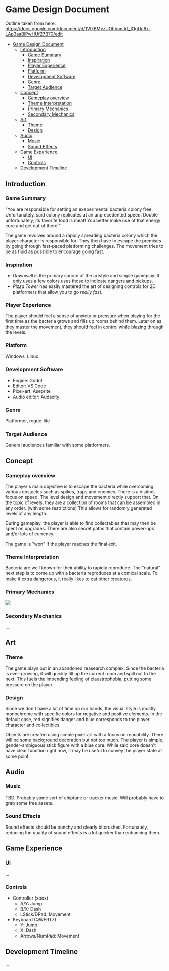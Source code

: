 # Game Design Document

Outline taken from here: https://docs.google.com/document/d/1Vl7BMvzUOhbunJrI_X1gUc6x-LAp3aaBiPwHUf27B70/edit

- [Game Design Document](#game-design-document)
  - [Introduction](#introduction)
    - [Game Summary](#game-summary)
    - [Inspiration](#inspiration)
    - [Player Experience](#player-experience)
    - [Platform](#platform)
    - [Development Software](#development-software)
    - [Genre](#genre)
    - [Target Audience](#target-audience)
  - [Concept](#concept)
    - [Gameplay overview](#gameplay-overview)
    - [Theme Interpretation](#theme-interpretation)
    - [Primary Mechanics](#primary-mechanics)
    - [Secondary Mechanics](#secondary-mechanics)
  - [Art](#art)
    - [Theme](#theme)
    - [Design](#design)
  - [Audio](#audio)
    - [Music](#music)
    - [Sound Effects](#sound-effects)
  - [Game Experience](#game-experience)
    - [UI](#ui)
    - [Controls](#controls)
  - [Development Timeline](#development-timeline)


## Introduction

### Game Summary

"You are responsible for setting an exeperimental bacteria colony free. Unfortunately, said colony replicates at an unprecedented speed. Double unfortunately, its favorite food is meat! You better make use of that energy core and get out of there!"

The game revolves around a rapidly spreading bacteria colony which the player character is responsible for. They then have to escape the premises by going through fast-paced platforming challenges. The movement tries to be as fluid as possible to encourage going fast.

### Inspiration

- *Downwell* is the primary source of the artstyle and simple gameplay. It only uses a few colors uses those to indicate dangers and pickups.
- *Pizza Tower* has easily mastered the art of designing controls for 2D platformers that allow you to go *really fast*.

### Player Experience

The player should feel a sense of anxiety or pressure when playing for the first time as the bacteria grows and fills up rooms behind them. Later on as they master the movement, they should feel in control while blazing through the levels.

### Platform

Windows, Linux

### Development Software

- Engine: Godot
- Editor: VS Code
- Pixel-art: Aseprite
- Audio editor: Audacity

### Genre

Platformer, rogue-lite

### Target Audience

General audiences familiar with some platformers.

## Concept

### Gameplay overview

The player's main objective is to escape the bacteria while overcoming various obstacles such as spikes, traps and enemies. There is a distinct focus on speed. The level design and movement directly support that. On the topic of levels, they are a collection of rooms that can be assembled in any order. (with some restrictions) This allows for randomly generated levels of any length.

During gameplay, the player is able to find collectables that may then be spent on upgrades. There are also secret paths that contain power-ups and/or lots of currency.

The game is "won" if the player reaches the final exit.

### Theme Interpretation

Bacteria are well known for their ability to rapidly reproduce. The "natural" next step is to come up with a bacteria reproduces at a comical scale. To make it extra dangerous, it really likes to eat other creatures.

### Primary Mechanics

![](img/mockup.png)

### Secondary Mechanics

...

## Art

### Theme

The game plays out in an abandoned reasearch complex. Since the bacteria is ever-growing, it will quickly fill up the current room and spill out to the next. This fuels the impending feeling of claustrophobia, putting some pressure on the player.

### Design

Since we don't have a lot of time on our hands, the visual style is mostly monochrome with specific colors for negative and positive elements. In the default case, red signifies danger and blue corresponds to the player character and collectibles.

Objects are created using simple pixel-art with a focus on readability. There will be some background decoration but not too much. The player is simple, gender-ambiguous stick figure with a blue core. While said core doesn't have clear function right now, it may be useful to convey the player state at some point.

## Audio

### Music

TBD. Probably some sort of chiptune or tracker music. Will probably have to grab some free assets.

### Sound Effects

Sound effects should be punchy and clearly bitcrushed. Fortunately, reducing the quality of sound effects is a lot quicker than enhancing them.

## Game Experience

### UI

...

### Controls

- Controller (xbox)
  - A/Y: Jump
  - B/X: Dash
  - LStick/DPad: Movement
- Keyboard (QWERTZ)
  - Y: Jump
  - X: Dash
  - Arrows/NumPad: Movement

## Development Timeline

...